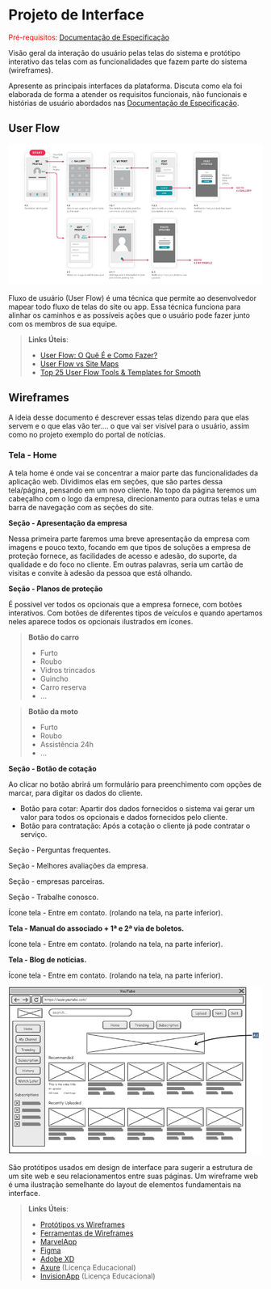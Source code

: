 
# Projeto de Interface

<span style="color:red">Pré-requisitos: <a href="2-Especificação do Projeto.md"> Documentação de Especificação</a></span>

Visão geral da interação do usuário pelas telas do sistema e protótipo interativo das telas com as funcionalidades que fazem parte do sistema (wireframes).

 Apresente as principais interfaces da plataforma. Discuta como ela foi elaborada de forma a atender os requisitos funcionais, não funcionais e histórias de usuário abordados nas <a href="2-Especificação do Projeto.md"> Documentação de Especificação</a>.

## User Flow

![Exemplo de UserFlow](img/userflow.jpg)

Fluxo de usuário (User Flow) é uma técnica que permite ao desenvolvedor mapear todo fluxo de telas do site ou app. Essa técnica funciona para alinhar os caminhos e as possíveis ações que o usuário pode fazer junto com os membros de sua equipe.

> **Links Úteis**:
> - [User Flow: O Quê É e Como Fazer?](https://medium.com/7bits/fluxo-de-usu%C3%A1rio-user-flow-o-que-%C3%A9-como-fazer-79d965872534)
> - [User Flow vs Site Maps](http://designr.com.br/sitemap-e-user-flow-quais-as-diferencas-e-quando-usar-cada-um/)
> - [Top 25 User Flow Tools & Templates for Smooth](https://www.mockplus.com/blog/post/user-flow-tools)


## Wireframes

A ideia desse documento é descrever essas telas dizendo para que elas servem e o que elas vão ter…. o que vai ser visível para o usuário, assim como no projeto exemplo do portal de notícias.

### **Tela - Home**

A tela home é onde vai se concentrar a maior parte das funcionalidades da aplicação web. Dividimos elas em seções, que são partes dessa tela/página, pensando em um novo cliente. No topo da página teremos um cabeçalho com o logo da empresa, direcionamento para outras telas e uma barra de navegação com as seções do site.

**Seção - Apresentação da empresa**

Nessa primeira parte faremos uma breve apresentação da empresa com imagens e pouco texto, focando em que tipos de soluções a empresa de proteção fornece, as facilidades de acesso e adesão, do suporte, da qualidade e do foco no cliente. Em outras palavras, seria um cartão de visitas e convite à adesão da pessoa que está olhando.

**Seção - Planos de proteção**

É possível ver todos os opcionais que a empresa fornece, com botões interativos. Com botões de diferentes tipos de veículos e quando apertamos neles aparece todos os opcionais ilustrados em ícones.

> **Botão do carro**
>- Furto
>- Roubo
>- Vidros trincados
>- Guincho
>- Carro reserva
>- ...

> **Botão da moto**
>- Furto
>- Roubo
>- Assistência 24h
>- ...

**Seção - Botão de cotação**

Ao clicar no botão abrirá um formulário para preenchimento com opções de marcar, para digitar os dados do cliente.

- Botão para cotar: Apartir dos dados fornecidos o sistema vai gerar um valor para todos os opcionais e dados fornecidos pelo cliente.
- Botão para contratação: Após a cotação o cliente já pode contratar o serviço.

Seção - Perguntas frequentes.



Seção - Melhores avaliações da empresa.

Seção - empresas parceiras.

Seção - Trabalhe conosco.

Ícone tela - Entre em contato. (rolando na tela, na parte inferior).

**Tela - Manual do associado + 1ª e 2ª via de boletos.**

Ícone tela - Entre em contato. (rolando na tela, na parte inferior).

**Tela - Blog de notícias.**

Ícone tela - Entre em contato. (rolando na tela, na parte inferior).


![Exemplo de Wireframe](img/wireframe-example.png)

São protótipos usados em design de interface para sugerir a estrutura de um site web e seu relacionamentos entre suas páginas. Um wireframe web é uma ilustração semelhante do layout de elementos fundamentais na interface.
 
> **Links Úteis**:
> - [Protótipos vs Wireframes](https://www.nngroup.com/videos/prototypes-vs-wireframes-ux-projects/)
> - [Ferramentas de Wireframes](https://rockcontent.com/blog/wireframes/)
> - [MarvelApp](https://marvelapp.com/developers/documentation/tutorials/)
> - [Figma](https://www.figma.com/)
> - [Adobe XD](https://www.adobe.com/br/products/xd.html#scroll)
> - [Axure](https://www.axure.com/edu) (Licença Educacional)
> - [InvisionApp](https://www.invisionapp.com/) (Licença Educacional)
